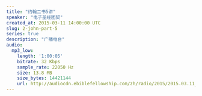 ```yaml
---
title: "约翰二书5讲"
speaker: "电子圣经团契"
created_at: 2015-03-11 14:00:00 UTC
slug: 2-john-part-5
series: true
description: "广播电台"
audio:
  mp3_low:
    length: '1:00:05'
    bitrate: 32 Kbps
    sample_rate: 22050 Hz
    size: 13.8 MB
    size_bytes: 14421144
    url: http://audiocdn.ebiblefellowship.com/zh/radio/2015/2015.03.11_EBF_-_2_John_Part_5.mp3
---
```

